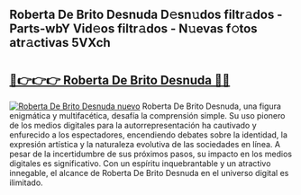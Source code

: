 ## Roberta De Brito Desnuda D𝚎sn𝚞dos filtr𝚊dos - Parts-wbY Vid𝚎os filtr𝚊dos - N𝚞evas f𝚘tos atr𝚊ctivas 5VXch

# <h2><a href="http://mbcr5ay.tromn.icu/?c=Roberta+De+Brito+Desnuda">🔗👉👉👉 Roberta De Brito Desnuda 🔗🔗</a></h2>

[![Roberta De Brito Desnuda nuevo](https://i.imgur.com/pEAQMta.gif)](http://mbcr5ay.tromn.icu/?c=Roberta+De+Brito+Desnuda)
Roberta De Brito Desnuda, una figura enigmática y multifacética, desafía la comprensión simple. Su uso pionero de los medios digitales para la autorrepresentación ha cautivado y enfurecido a los espectadores, encendiendo debates sobre la identidad, la expresión artística y la naturaleza evolutiva de las sociedades en línea. A pesar de la incertidumbre de sus próximos pasos, su impacto en los medios digitales es significativo. Con un espíritu inquebrantable y un atractivo innegable, el alcance de Roberta De Brito Desnuda en el universo digital es ilimitado.
